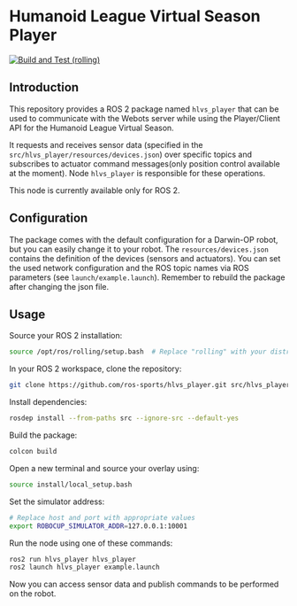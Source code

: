 # Humanoid League Virtual Season Player

[![Build and Test (rolling)](https://github.com/ros-sports/hlvs_player/actions/workflows/build_and_test_rolling.yaml/badge.svg?branch=main)](https://github.com/ros-sports/hlvs_player/actions/workflows/build_and_test_rolling.yaml?query=branch:main)

## Introduction
This repository provides a ROS 2 package named `hlvs_player` that can be used to communicate with the Webots server while using the Player/Client API for the Humanoid League Virtual Season.

It requests and receives sensor data (specified in the `src/hlvs_player/resources/devices.json`) over specific topics and subscribes to actuator command messages(only position control available at the moment). Node `hlvs_player` is responsible for these operations.

This node is currently available only for ROS 2.

## Configuration
The package comes with the default configuration for a Darwin-OP robot, but you can easily change it to your robot.
The `resources/devices.json` contains the definition of the devices (sensors and actuators).
You can set the used network configuration and the ROS topic names via ROS parameters (see `launch/example.launch`).
Remember to rebuild the package after changing the json file.

## Usage

Source your ROS 2 installation:

```sh
source /opt/ros/rolling/setup.bash  # Replace "rolling" with your distro
```

In your ROS 2 workspace, clone the repository:

```sh
git clone https://github.com/ros-sports/hlvs_player.git src/hlvs_player
```

Install dependencies:

```sh
rosdep install --from-paths src --ignore-src --default-yes
```

Build the package:

```sh
colcon build
```

Open a new terminal and source your overlay using:

```sh
source install/local_setup.bash
```

Set the simulator address:

```sh
# Replace host and port with appropriate values
export ROBOCUP_SIMULATOR_ADDR=127.0.0.1:10001
```

Run the node using one of these commands:

```sh
ros2 run hlvs_player hlvs_player
ros2 launch hlvs_player example.launch
```

Now you can access sensor data and publish commands to be performed on the robot.
